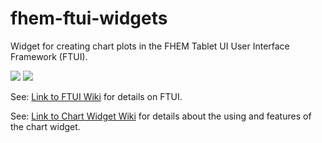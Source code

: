 # fhem-ftui-widgets

Widget for creating chart plots in the FHEM Tablet UI User Interface Framework (FTUI).

![](https://wiki.fhem.de/w/images/b/b4/Chart_tabletUI.png)
![](https://wiki.fhem.de/w/images/3/34/Wetterchart2.png)

See:
[Link to FTUI Wiki](https://www.google.de/url?sa=t&rct=j&q=&esrc=s&source=web&cd=1&cad=rja&uact=8&ved=0ahUKEwjqy8ikqdPTAhVNkRQKHUh4BZsQFggmMAA&url=https%3A%2F%2Fwiki.fhem.de%2Fwiki%2FFHEM_Tablet_UI&usg=AFQjCNGy0hjldEA_lhR6Z6s9Av3vgKCnlA)
for details on FTUI.

See:
[Link to Chart Widget Wiki](https://www.google.de/url?sa=t&rct=j&q=&esrc=s&source=web&cd=2&cad=rja&uact=8&ved=0ahUKEwiZ3PDUqdPTAhVLaxQKHdj1BKgQFggoMAE&url=https%3A%2F%2Fwiki.fhem.de%2Fwiki%2FFTUI_Widget_Chart&usg=AFQjCNHz2utN-sko8Mh0hIuwcvEAkAtiQA)
for details about the using and features of the chart widget.
